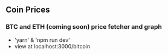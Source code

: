## Coin Prices
### BTC and ETH (coming soon) price fetcher and graph
- 'yarn' & 'npm run dev' 
- view at localhost:3000/bitcoin
